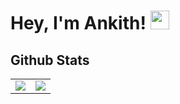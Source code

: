 # Hey, I'm Ankith! <img src="https://media.giphy.com/media/hvRJCLFzcasrR4ia7z/giphy.gif" width="30"></h1>

## Github Stats

<p align="center">
<table align="center">
<tr>
<td align="center">
    <img src="https://github-readme-stats.vercel.app/api?username=AnkithJG&theme=dracula&show_icons=true&count_private=true" />
<td  align="center">
    <img src="https://github-readme-stats.vercel.app/api/top-langs/?username=AnkithJG&layout=compact&theme=dracula&hide_border=false"/>
</td>
</tr>
</table>
</p>

<!--
**AnkithJG/AnkithJG** is a ✨ _special_ ✨ repository because its `README.md` (this file) appears on your GitHub profile.

Here are some ideas to get you started:

- 🔭 I’m currently working on ...
- 🌱 I’m currently learning ...
- 👯 I’m looking to collaborate on ...
- 🤔 I’m looking for help with ...
- 💬 Ask me about ...
- 📫 How to reach me: ...
- 😄 Pronouns: ...
- ⚡ Fun fact: ...
-->
